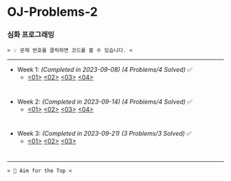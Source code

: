 ﻿# OJ-Problems-2
### 심화 프로그래밍

```
> 💡 문제 번호를 클릭하면 코드를 볼 수 있습니다. <
```
---
+ Week 1: *(Completed in 2023-09-08)* *(4 Problems/4 Solved)* ✅
	+ [<01>](https://github.com/ParrotMan0128/AP2023/blob/86cdc1ee98cf77854bc1f757bcbf5d8fa9459136/Week1/Week1_01.c)
	[<02>](https://github.com/ParrotMan0128/AP2023/blob/86cdc1ee98cf77854bc1f757bcbf5d8fa9459136/Week1/Week1_02.c)
	[<03>](https://github.com/ParrotMan0128/AP2023/blob/86cdc1ee98cf77854bc1f757bcbf5d8fa9459136/Week1/Week1_03.c)
	[<04>](https://github.com/ParrotMan0128/AP2023/blob/86cdc1ee98cf77854bc1f757bcbf5d8fa9459136/Week1/Week1_04.c)
#
+ Week 2: *(Completed in 2023-09-14)* *(4 Problems/4 Solved)* ✅
	+ [<01>](https://github.com/ParrotMan0128/AP2023/blob/86cdc1ee98cf77854bc1f757bcbf5d8fa9459136/Week2/Week2_01.c)
	[<02>](https://github.com/ParrotMan0128/AP2023/blob/86cdc1ee98cf77854bc1f757bcbf5d8fa9459136/Week2/Week2_02.c)
	[<03>](https://github.com/ParrotMan0128/AP2023/blob/86cdc1ee98cf77854bc1f757bcbf5d8fa9459136/Week2/Week2_03.c)
	[<04>](https://github.com/ParrotMan0128/AP2023/blob/86cdc1ee98cf77854bc1f757bcbf5d8fa9459136/Week2/Week2_04.c)
#
+ Week 3: *(Completed in 2023-09-21)* *(3 Problems/3 Solved)* ✅
	+ [<01>](https://github.com/ParrotMan0128/AP2023/blob/86cdc1ee98cf77854bc1f757bcbf5d8fa9459136/Week3/Week3_01.c)
	[<02>](https://github.com/ParrotMan0128/AP2023/blob/86cdc1ee98cf77854bc1f757bcbf5d8fa9459136/Week3/Week3_02.c)
	[<03>](https://github.com/ParrotMan0128/AP2023/blob/86cdc1ee98cf77854bc1f757bcbf5d8fa9459136/Week3/Week3_03.c)

#
---
```
> 💯 Aim for the Top <
```
